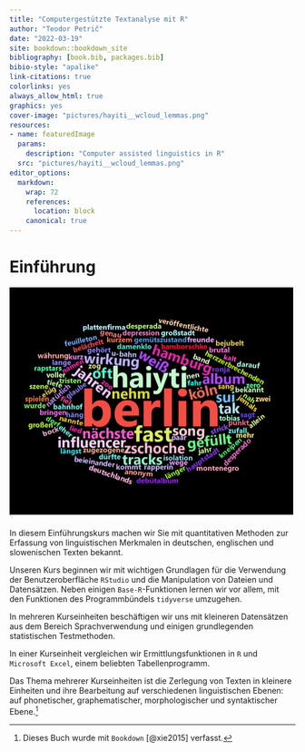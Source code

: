 ```yaml
---
title: "Computergestützte Textanalyse mit R"
author: "Teodor Petrič"
date: "2022-03-19"
site: bookdown::bookdown_site
bibliography: [book.bib, packages.bib]
bibio-style: "apalike"
link-citations: true
colorlinks: yes 
always_allow_html: true
graphics: yes 
cover-image: "pictures/hayiti__wcloud_lemmas.png" 
resources:
- name: featuredImage
  params:
    description: "Computer assisted linguistics in R"
  src: "pictures/hayiti__wcloud_lemmas.png" 
editor_options:
  markdown:
    wrap: 72
    references: 
      location: block
    canonical: true
---
```




# Einführung

<img src="pictures/hayiti__wcloud_lemmas.png" width="500" />

In diesem Einführungskurs machen wir Sie mit quantitativen Methoden zur
Erfassung von linguistischen Merkmalen in deutschen, englischen und
slowenischen Texten bekannt.

Unseren Kurs beginnen wir mit wichtigen Grundlagen für die Verwendung
der Benutzeroberfläche `RStudio` und die Manipulation von Dateien und
Datensätzen. Neben einigen `Base-R`-Funktionen lernen wir vor allem, mit
den Funktionen des Programmbündels `tidyverse` umzugehen.

In mehreren Kurseinheiten beschäftigen wir uns mit kleineren Datensätzen
aus dem Bereich Sprachverwendung und einigen grundlegenden statistischen
Testmethoden.

In einer Kurseinheit vergleichen wir Ermittlungsfunktionen in `R` und
`Microsoft Excel`, einem beliebten Tabellenprogramm.

Das Thema mehrerer Kurseinheiten ist die Zerlegung von Texten in
kleinere Einheiten und ihre Bearbeitung auf verschiedenen linguistischen
Ebenen: auf phonetischer, graphematischer, morphologischer und
syntaktischer Ebene.[^index-1]

[^index-1]: Dieses Buch wurde mit `Bookdown` [@xie2015] verfasst.



